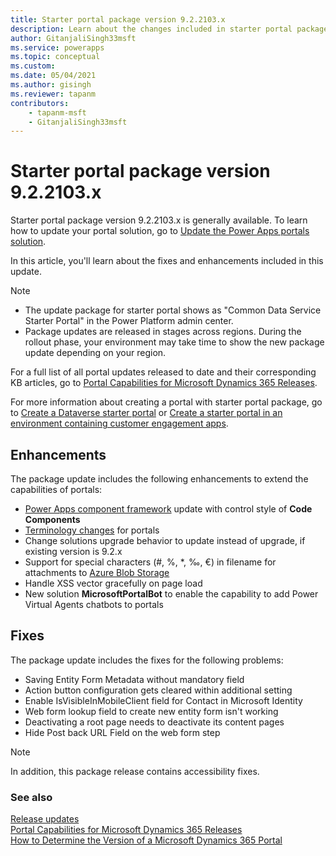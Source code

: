 ```yaml
---
title: Starter portal package version 9.2.2103.x
description: Learn about the changes included in starter portal package version 9.2.2103, including problem fixes and enhancements to extend the capabilities of portals.
author: GitanjaliSingh33msft
ms.service: powerapps
ms.topic: conceptual
ms.custom: 
ms.date: 05/04/2021
ms.author: gisingh
ms.reviewer: tapanm
contributors:
    - tapanm-msft
    - GitanjaliSingh33msft
---
```


# Starter portal package version 9.2.2103.x

Starter portal package version 9.2.2103.x is generally available. To learn how to update your portal solution, go to [Update the Power Apps portals solution](../admin/update-portal-solution.md).

In this article, you'll learn about the fixes and enhancements included in this update.

> [!NOTE]
> - The update package for starter portal shows as "Common Data Service Starter Portal" in the Power Platform admin center.
> - Package updates are released in stages across regions. During the rollout phase, your environment may take time to show the new package update depending on your region.

For a full list of all portal updates released to date and their corresponding KB articles, go to [Portal Capabilities for Microsoft Dynamics 365 Releases](https://support.microsoft.com/topic/portal-capabilities-for-microsoft-dynamics-365-releases-81f5fcc9-ef72-8b2e-5b4b-29e9840fb5c4).

For more information about creating a portal with starter portal package, go to [Create a Dataverse starter portal](../create-portal.md) or [Create a starter portal in an environment containing customer engagement apps](../create-dynamics-portal.md).

## Enhancements

The package update includes the following enhancements to extend the capabilities of portals:

- [Power Apps component framework](../../../developer/component-framework/overview.md) update with control style of **Code Components**
- [Terminology changes](../terminology-changes.md) for portals
- Change solutions upgrade behavior to update instead of upgrade, if existing version is 9.2.x
- Support for special characters (\#, %, \*, ‰, €) in filename for attachments to [Azure Blob Storage](../enable-azure-storage.md)
- Handle XSS vector gracefully on page load
- New solution **MicrosoftPortalBot** to enable the capability to add Power Virtual Agents chatbots to portals

## Fixes

The package update includes the fixes for the following problems:

- Saving Entity Form Metadata without mandatory field
- Action button configuration gets cleared within additional setting
- Enable IsVisibleInMobileClient field for Contact in Microsoft Identity
- Web form lookup field to create new entity form isn't working
- Deactivating a root page needs to deactivate its content pages
- Hide Post back URL Field on the web form step

> [!NOTE]
> In addition, this package release contains accessibility fixes.

### See also

[Release updates](../release-updates.md) <br>
[Portal Capabilities for Microsoft Dynamics 365 Releases](https://support.microsoft.com/topic/portal-capabilities-for-microsoft-dynamics-365-releases-81f5fcc9-ef72-8b2e-5b4b-29e9840fb5c4) <br>
[How to Determine the Version of a Microsoft Dynamics 365 Portal](https://support.microsoft.com/topic/how-to-determine-the-version-of-a-microsoft-dynamics-365-portal-d2400fdc-b1dd-597b-feab-87abc805325e)

